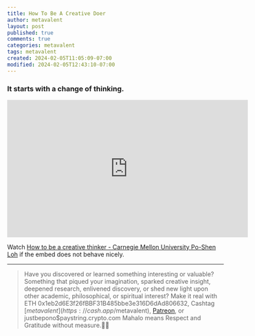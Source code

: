 ```yaml
---
title: How To Be A Creative Doer
author: metavalent
layout: post
published: true
comments: true
categories: metavalent
tags: metavalent
created: 2024-02-05T11:05:09-07:00
modified: 2024-02-05T12:43:10-07:00
---
```


### It starts with a change of thinking. 

<!-- the most terrifying thing in the world to people who believe they are always right, isn't it? -->

<div class="center">
<!-- YouTube Player -->
<iframe id="ytplayer" type="text/html "loading="lazy" width="560" height="320"
  src="https://www.youtube.com/embed/JpYA7WXkHyI?autoplay=1"
  frameborder="0"></iframe>
</div>

Watch [How to be a creative thinker - Carnegie Mellon University Po-Shen Loh](https://youtu.be/JpYA7WXkHyI) if the embed does not behave nicely.

<!-- For custom thumbnail
![alt text](/assets/images/image.jpg "title")
-->

---
> Have you discovered or learned something interesting or valuable? Something that piqued your imagination, sparked creative insight, deepened research, enlivened discovery, or shed new light upon other academic, philosophical, or spiritual interest? Make it real with ETH 0x1eb2d6E3f26fBBF31B485bbe3e316D6dAd806632, Cashtag [$metavalent](https://cash.app/$metavalent), [Patreon](https://patreon.com/metavalent), or justbepono$paystring.crypto.com Mahalo means Respect and Gratitude without measure.🙏🏼
